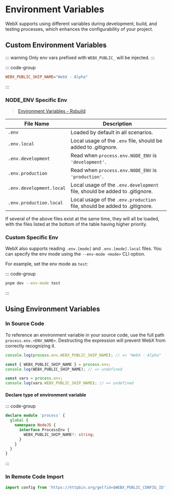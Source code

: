 # Environment Variables

WebX supports using different variables during development, build, and testing processes, which enhances the configurability of your project.

## Custom Environment Variables

::: warning
Only env vars prefixed with `WEBX_PUBLIC_` will be injected.
:::

::: code-group

```ini [.env]
WEBX_PUBLIC_SHIP_NAME="WebX - Alpha"
```

:::

### NODE_ENV Specific Env

> [Environment Variables - Rsbuild](https://rsbuild.dev/guide/advanced/env-vars#file-types)

| File Name                | Description                                                                |
| ------------------------ | -------------------------------------------------------------------------- |
| `.env`                   | Loaded by default in all scenarios.                                        |
| `.env.local`             | Local usage of the `.env` file, should be added to .gitignore.             |
| `.env.development`       | Read when `process.env.NODE_ENV` is `'development'`.                       |
| `.env.production`        | Read when `process.env.NODE_ENV` is `'production'`.                        |
| `.env.development.local` | Local usage of the `.env.development` file, should be added to .gitignore. |
| `.env.production.local`  | Local usage of the `.env.production` file, should be added to .gitignore.  |

If several of the above files exist at the same time, they will all be loaded, with the files listed at the bottom of the table having higher priority.

### Custom Specific Env

WebX also supports reading `.env.[mode]` and `.env.[mode].local` files. You can specify the env mode using the `--env-mode <mode>` CLI option.

For example, set the env mode as `test`:

::: code-group

```bash [Rsbuild]
pnpm dev --env-mode test
```

:::

## Using Environment Variables

### In Source Code

To reference an environment variable in your source code, use the full path `process.env.<ENV_NAME>`. Destructing the expression will prevent WebX from correctly recognizing it.

```ts
console.log(process.env.WEBX_PUBLIC_SHIP_NAME); // => "WebX - Alpha"

const { WEBX_PUBLIC_SHIP_NAME } = process.env;
console.log(WEBX_PUBLIC_SHIP_NAME); // => undefined

const vars = process.env;
console.log(vars.WEBX_PUBLIC_SHIP_NAME); // => undefined
```

#### Declare type of environment variable

::: code-group

```ts [@/env.d.ts]
declare module 'process' {
  global {
    namespace NodeJS {
      interface ProcessEnv {
        WEBX_PUBLIC_SHIP_NAME?: string;
      }
    }
  }
}
```

:::

### In Remote Code Import

```ts
import config from 'https://httpbin.org/get?id=$WEBX_PUBLIC_CONFIG_ID';
```
